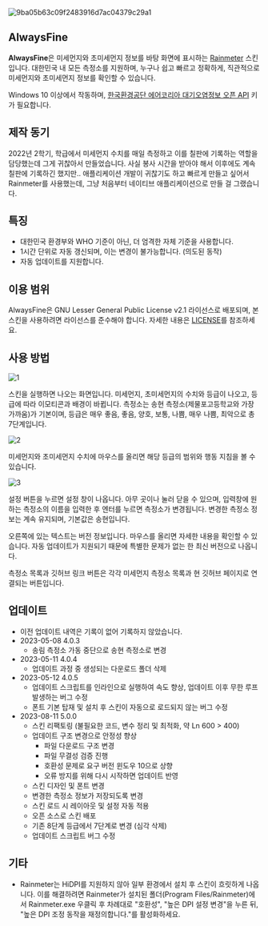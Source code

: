 ![9ba05b63c09f2483916d7ac04379c29a1](https://user-images.githubusercontent.com/75381985/219609891-932a76c6-b85d-44d2-b5a9-82e5b0841ad2.jpg)

## AlwaysFine
**AlwaysFine**은 미세먼지와 초미세먼지 정보를 바탕 화면에 표시하는 [Rainmeter](https://www.rainmeter.net/) 스킨입니다. 대한민국 내 모든 측정소를 지원하며, 누구나 쉽고 빠르고 정확하게, 직관적으로 미세먼지와 초미세먼지 정보를 확인할 수 있습니다.

Windows 10 이상에서 작동하며, [한국환경공단 에어코리아 대기오염정보 오픈 API](https://www.data.go.kr/data/15073861/openapi.do) 키가 필요합니다.

## 제작 동기
2022년 2학기, 학급에서 미세먼지 수치를 매일 측정하고 이를 칠판에 기록하는 역할을 담당했는데 그게 귀찮아서 만들었습니다. 사실 봉사 시간을 받아야 해서 이후에도 계속 칠판에 기록하긴 했지만.. 애플리케이션 개발이 귀찮기도 하고 빠르게 만들고 싶어서 Rainmeter를 사용했는데, 그냥 처음부터 네이티브 애플리케이션으로 만들 걸 그랬습니다.

## 특징
 * 대한민국 환경부와 WHO 기준이 아닌, 더 엄격한 자체 기준을 사용합니다.
 * 1시간 단위로 자동 갱신되며, 이는 변경이 불가능합니다. (의도된 동작)
 * 자동 업데이트를 지원합니다.
 
## 이용 범위
AlwaysFine은 GNU Lesser General Public License v2.1 라이선스로 배포되며, 본 스킨을 사용하려면 라이선스를 준수해야 합니다. 자세한 내용은 [LICENSE](/LICENSE)를 참조하세요.
 
## 사용 방법
![1](https://github.com/Doiram/AlwaysFine/assets/75381985/bfb1733a-a2cd-4968-af0e-377b28133b80)

스킨을 실행하면 나오는 화면입니다. 미세먼지, 초미세먼지의 수치와 등급이 나오고, 등급에 따라 이모티콘과 배경이 바뀝니다. 측정소는 송현 측정소(제물포고등학교와 가장 가까움)가 기본이며, 등급은 매우 좋음, 좋음, 양호, 보통, 나쁨, 매우 나쁨, 최악으로 총 7단계입니다.

![2](https://github.com/Doiram/AlwaysFine/assets/75381985/c1b88bcb-3992-48bb-b398-b1bc42ce0605)

미세먼지와 초미세먼지 수치에 마우스를 올리면 해당 등급의 범위와 행동 지침을 볼 수 있습니다.

![3](https://github.com/Doiram/AlwaysFine/assets/75381985/e65156da-0830-4876-a419-6dc7e6b6eb72)

설정 버튼을 누르면 설정 창이 나옵니다. 아무 곳이나 눌러 닫을 수 있으며, 입력창에 원하는 측정소의 이름을 입력한 후 엔터를 누르면 측정소가 변경됩니다. 변경한 측정소 정보는 계속 유지되며, 기본값은 송현입니다.

오른쪽에 있는 텍스트는 버전 정보입니다. 마우스를 올리면 자세한 내용을 확인할 수 있습니다. 자동 업데이트가 지원되기 때문에 특별한 문제가 없는 한 최신 버전으로 나옵니다.

측정소 목록과 깃허브 링크 버튼은 각각 미세먼지 측정소 목록과 현 깃허브 페이지로 연결되는 버튼입니다.

## 업데이트
 * 이전 업데이트 내역은 기록이 없어 기록하지 않았습니다.
 * 2023-05-08 4.0.3
     * 송림 측정소 가동 중단으로 송현 측정소로 변경
 * 2023-05-11 4.0.4
     * 업데이트 과정 중 생성되는 다운로드 폴더 삭제
 * 2023-05-12 4.0.5
     * 업데이트 스크립트를 인라인으로 실행하여 속도 향상, 업데이트 이후 무한 루프 발생하는 버그 수정
     * 폰트 기본 탑재 및 설치 후 스킨이 자동으로 로드되지 않는 버그 수정
 * 2023-08-11 5.0.0
     * 스킨 리팩토링 (불필요한 코드, 변수 정리 및 최적화, 약 Ln 600 > 400)
     * 업데이트 구조 변경으로 안정성 향상
        * 파일 다운로드 구조 변경
        * 파일 무결성 검증 진행
        * 호환성 문제로 요구 버전 윈도우 10으로 상향
        * 오류 방지를 위해 다시 시작하면 업데이트 반영
     * 스킨 디자인 및 폰트 변경
     * 변경한 측정소 정보가 저장되도록 변경
     * 스킨 로드 시 레이아웃 및 설정 자동 적용
     * 오픈 소스로 스킨 배포
     * 기존 8단계 등급에서 7단계로 변경 (심각 삭제)
     * 업데이트 스크립트 버그 수정

## 기타
 * Rainmeter는 HiDPI를 지원하지 않아 일부 환경에서 설치 후 스킨이 흐릿하게 나옵니다. 이를 해결하려면 Rainmeter가 설치된 폴더(Program Files/Rainmeter)에서 Rainmeter.exe 우클릭 후 차례대로 "호환성", "높은 DPI 설정 변경"을 누른 뒤, "높은 DPI 조정 동작을 재정의합니다."를 활성화하세요.
